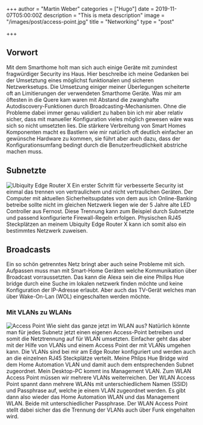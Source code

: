+++
author = "Martin Weber"
categories = ["Hugo"]
date = 2019-11-07T05:00:00Z
description = "This is meta description"
image = "/images/post/access-point.jpg"
title = "Networking"
type = "post"

+++
## Vorwort

Mit dem Smarthome holt man sich auch einige Geräte mit zumindest fragwürdiger Security ins Haus. Hier beschreibe ich meine Gedanken bei der Umsetztung eines möglichst funktionalen und sicheren Netzwerksetups. Die Umsetzung einiger meiner Überlegungen scheiterte oft an Limitierungen der verwendeten Smarthome Geräte. Was mir am öftesten in die Quere kam waren mit Abstand die zwanghafte Autodiscovery-Funktionen durch Broadcasting-Mechanismen. Ohne die Probleme dabei immer genau validiert zu haben bin ich mir aber relativ sicher, dass mit manueller Konfiguration vieles möglich gewesen wäre was sich so nicht umsetzten lies. Die stärkere Verbreitung von Smart Homes Komponenten macht es Bastlern wie mir natürlich oft deutlich einfacher an gewünsche Hardware zu kommen, sie führt aber auch dazu, dass der Konfigurationsumfang bedingt durch die Benutzerfreudlichkeit abstriche machen muss.

## Subnetzte
![Ubiquity Edge Router X](/images/post/edge-router.jpg "Ubiquity Edge Router X")
Ein erster Schritt für verbesserte Security ist einmal das trennen von vertraulichem und nicht vertraulichen Geräten. Der Computer mit aktuellen Sicherheitsupdates von dem aus ich Online-Banking betreibe sollte nicht im gleichen Netzwerk liegen wie der 5 Jahre alte LED Controller aus Fernost. Diese Trennung kann zum Beispiel durch Subnetzte und passend konfigurierte Firewall-Regeln erfolgen. Physischen RJ45 Steckplätzen an meinem Ubiquity Edge Router X kann ich somit also ein bestimmtes Netzwerk zuweisen.

## Broadcasts

Ein so schön getrenntes Netz bringt aber auch seine Probleme mit sich. Aufpassen muss man mit Smart-Home Geräten welche Kommunikation über Broadcast vorraussetzten. Das kann die Alexa sein die eine Philips Hue bridge durch eine Suche im lokalen netzwerk finden möchte und keine Konfiguration der IP-Adresse erlaubt. Aber auch das TV-Gerät welches man über Wake-On-Lan (WOL) eingeschalten werden möchte.

### Mit VLANs zu WLANs
![Access Point](/images/post/access-point-angle.jpg "Access Point")
Wie sieht das ganze jetzt im WLAN aus? Natürlich könnte man für jedes Subnetz jetzt einen eigenen Access-Point betreiben und somit die Netztrennung auf für WLAN umsetzten. Einfacher geht das aber mit der Hilfe von VLANs und einem Access Point der mit VLANs umgehen kann. Die VLANs sind bei mir am Edge Router konfiguriert und werden auch an die einzelnen RJ45 Steckplätze verteilt. Meine Phlips Hue Bridge wird dem Home Automation VLAN und damit auch dem entsprechenden Subnet zugeordnet. Mein Desktop-PC kommt ins Management VLAN. Zum WLAN Access Point müssen wir mehrere VLANs weiterreichen. Der WLAN Access Point spannt dann mehrere WLANs mit unterschiedlichem Namen (SSID) und Passphrase auf, welche je einem VLAN zugeordnet werden. Es gibt dann also wieder das Home Automation WLAN und das Management WLAN. Beide mit unterschiedlicher Passphrase. Der WLAN Access Point stellt dabei sicher das die Trennung der VLANs auch über Funk eingehalten wird.